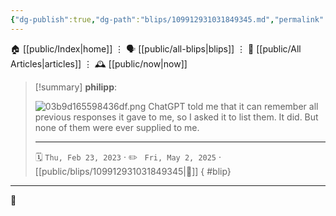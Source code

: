 ```yaml
---
{"dg-publish":true,"dg-path":"blips/109912931031849345.md","permalink":"/blips/109912931031849345/","title":"philipp on mastodon @ 2023-02-23"}
---
```



<div class="transclusion internal-embed is-loaded"><div class="markdown-embed">




🏠 [[public/Index\|home]]  ⋮ 🗣️ [[public/all-blips\|blips]] ⋮  📝 [[public/All Articles\|articles]]  ⋮ 🕰️ [[public/now\|now]]


</div></div>


> [!summary] **philipp**:
>
> ![03b9d165598436df.png](/img/user/attachments/03b9d165598436df.png)
> ChatGPT told me that it can remember all previous responses it gave to me, so I asked it to list them. It did. But none of them were ever supplied to me.
> - - -
>
> 🗓️ <code>Thu, Feb 23, 2023</code>  · ✏️ <code> Fri, May 2, 2025</code>  · [[public/blips/109912931031849345\|🔗]]
{ #blip}


- - -

 👾
